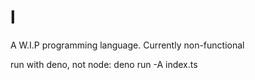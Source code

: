 # l
A W.I.P programming language. Currently non-functional


run with deno, not node: deno run -A index.ts
